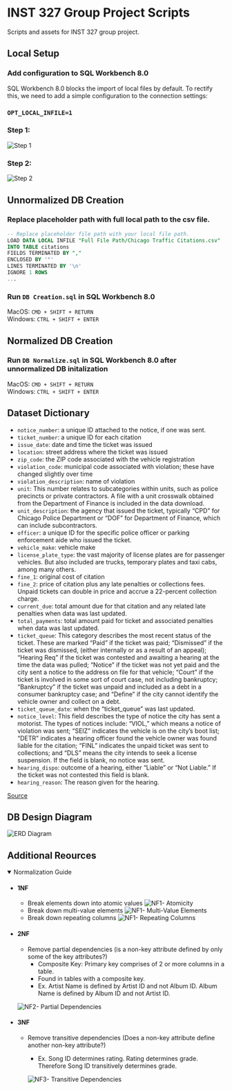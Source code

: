 # INST 327 Group Project Scripts
Scripts and assets for INST 327 group project.

## Local Setup 

### Add configuration to SQL Workbench 8.0

SQL Workbench 8.0 blocks the import of local files by default. To rectify this, we need to add a simple configuration to the connection settings: 

### `OPT_LOCAL_INFILE=1`

### Step 1:

![Step 1](https://inst-327-gp.s3.us-east-1.amazonaws.com/step+1.png "Step 1")

### Step 2:
![Step 2](https://inst-327-gp.s3.us-east-1.amazonaws.com/step+2.png "Step 2")

## Unnormalized DB Creation

### Replace placeholder path with full local path to the csv file.
```SQL
-- Replace placeholder file path with your local file path.
LOAD DATA LOCAL INFILE "Full File Path/Chicago Traffic Citations.csv"  -- <- File Path Here
INTO TABLE citations
FIELDS TERMINATED BY ","
ENCLOSED BY '"'
LINES TERMINATED BY '\n'
IGNORE 1 ROWS
...
```

### Run `DB Creation.sql` in SQL Workbench 8.0

  MacOS: `CMD + SHIFT + RETURN`\
  Windows: `CTRL + SHIFT + ENTER`

## Normalized DB Creation 

### Run `DB Normalize.sql` in SQL Workbench 8.0 after unnormalized DB initalization

MacOS: `CMD + SHIFT + RETURN`\
Windows: `CTRL + SHIFT + ENTER`

## Dataset Dictionary 
* `notice_number`: a unique ID attached to the notice, if one was sent.
* `ticket_number`: a unique ID for each citation
* `issue_date`: date and time the ticket was issued
* `location`: street address where the ticket was issued
* `zip_code`: the ZIP code associated with the vehicle registration
* `violation_code`: municipal code associated with violation; these have changed slightly over time
* `violation_description`: name of violation
* `unit`: This number relates to subcategories within units, such as police precincts or private contractors. A file with a unit crosswalk obtained from the Department of Finance is included in the data download.
* `unit_description`: the agency that issued the ticket, typically “CPD” for Chicago Police Department or “DOF” for Department of Finance, which can include subcontractors.
* `officer`: a unique ID for the specific police officer or parking enforcement aide who issued the ticket.
* `vehicle_make`: vehicle make
* `license_plate_type`: the vast majority of license plates are for passenger vehicles. But also included are trucks, temporary plates and taxi cabs, among many others.
* `fine_1`: original cost of citation
* `fine_2`: price of citation plus any late penalties or collections fees. Unpaid tickets can double in price and accrue a 22-percent collection charge.
* `current_due`: total amount due for that citation and any related late penalties when data was last updated.
* `total_payments`: total amount paid for ticket and associated penalties when data was last updated.
* `ticket_queue`: This category describes the most recent status of the ticket. These are marked “Paid” if the ticket was paid; “Dismissed” if the ticket was dismissed, (either internally or as a result of an appeal); “Hearing Req” if the ticket was contested and awaiting a hearing at the time the data was pulled; “Notice” if the ticket was not yet paid and the city sent a notice to the address on file for that vehicle; “Court” if the ticket is involved in some sort of court case, not including bankruptcy; “Bankruptcy” if the ticket was unpaid and included as a debt in a consumer bankruptcy case; and “Define” if the city cannot identify the vehicle owner and collect on a debt.
* `ticket_queue_date`: when the “ticket_queue” was last updated.
* `notice_level`: This field describes the type of notice the city has sent a motorist. The types of notices include: “VIOL,” which means a notice of violation was sent; “SEIZ” indicates the vehicle is on the city’s boot list; “DETR” indicates a hearing officer found the vehicle owner was found liable for the citation; “FINL” indicates the unpaid ticket was sent to collections; and “DLS” means the city intends to seek a license suspension. If the field is blank, no notice was sent. 
* `hearing_dispo`: outcome of a hearing, either “Liable” or “Not Liable.” If the ticket was not contested this field is blank.
* `hearing_reason`: The reason given for the hearing.

[Source](https://github.com/propublica/il-tickets-notebooks/blob/master/README.md)

## DB Design Diagram 
![ERD Diagram](https://inst-327-gp.s3.us-east-1.amazonaws.com/ERD+Diagram.svg?)

## Additional Reources
<details open>
<summary>Normalization Guide</summary>

* #### 1NF 
  * Break elements down into atomic values
  ![NF1- Atomicity](https://inst-327-gp.s3.us-east-1.amazonaws.com/NF1-+Atomic.svg)
  * Break down multi-value elements
  ![NF1- Multi-Value Elements](https://inst-327-gp.s3.us-east-1.amazonaws.com/NF1-+Multi-Value+Elements.svg)
  * Break down repeating columns
  ![NF1- Repeating Columns](https://inst-327-gp.s3.us-east-1.amazonaws.com/NF1-+Repeating+Columns.svg)

* #### 2NF 
  * Remove partial dependencies (is a non-key attribute defined by only some of the key attributes?)
    * Composite Key: Primary key comprises of 2 or more columns in a table.
    * Found in tables with a composite key.
    * Ex. Artist Name is defined by Artist ID and not Album ID. Album Name is defined by Album ID and not Artist ID.

  ![NF2- Partial Dependencies](https://inst-327-gp.s3.us-east-1.amazonaws.com/NF2-+Partial+Dependencies.svg)

* #### 3NF
  * Remove transitive dependencies (Does a non-key attribute define another non-key attribute?)
    * Ex. Song ID determines rating. Rating determines grade. Therefore Song ID transitively determines grade.

    ![NF3- Transitive Dependencies](https://inst-327-gp.s3.us-east-1.amazonaws.com/NF3-+Transitive+Dependencies.svg)
</details>
